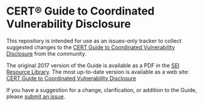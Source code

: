 # CERT&reg; Guide to Coordinated Vulnerability Disclosure
This repository is intended for use as an issues-only tracker to collect suggested changes to the [CERT Guide to Coordinated Vulnerability Disclosure](https://vuls.cert.org/confluence/display/CVD) from the community.

The original 2017 version of the Guide is available as a PDF in the [SEI Resource Library](https://resources.sei.cmu.edu/library/asset-view.cfm?assetid=503330). The most up-to-date version is available as a web site: [CERT Guide to Coordinated Vulnerability Disclosure](https://vuls.cert.org/confluence/display/CVD)

If you have a suggestion for a change, clarification, or addition to the Guide, please [submit an issue](https://github.com/CERTCC/CERT-Guide-to-CVD/issues).
